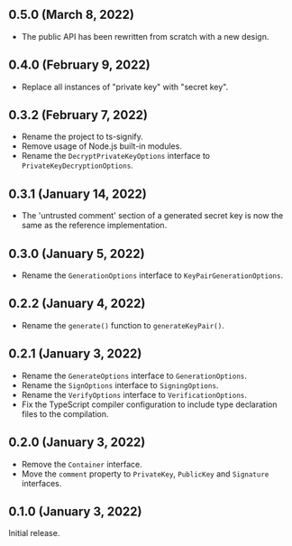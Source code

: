 ## 0.5.0 (March 8, 2022)

- The public API has been rewritten from scratch with a new design.

## 0.4.0 (February 9, 2022)

- Replace all instances of "private key" with "secret key".

## 0.3.2 (February 7, 2022)

- Rename the project to ts-signify.
- Remove usage of Node.js built-in modules.
- Rename the `DecryptPrivateKeyOptions` interface to
  `PrivateKeyDecryptionOptions`.

## 0.3.1 (January 14, 2022)

- The 'untrusted comment' section of a generated secret key is now the same as
  the reference implementation.

## 0.3.0 (January 5, 2022)

- Rename the `GenerationOptions` interface to `KeyPairGenerationOptions`.

## 0.2.2 (January 4, 2022)

- Rename the `generate()` function to `generateKeyPair()`.

## 0.2.1 (January 3, 2022)

- Rename the `GenerateOptions` interface to `GenerationOptions`.
- Rename the `SignOptions` interface to `SigningOptions`.
- Rename the `VerifyOptions` interface to `VerificationOptions`.
- Fix the TypeScript compiler configuration to include type declaration files to
  the compilation.

## 0.2.0 (January 3, 2022)

- Remove the `Container` interface.
- Move the `comment` property to `PrivateKey`, `PublicKey` and `Signature`
  interfaces.

## 0.1.0 (January 3, 2022)

Initial release.
